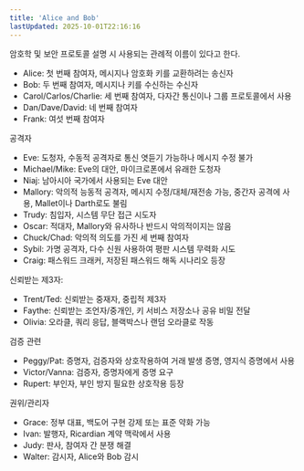 ```yaml
---
title: 'Alice and Bob'
lastUpdated: 2025-10-01T22:16:16
---
```


암호학 및 보안 프로토콜 설명 시 사용되는 관례적 이름이 있다고 한다.

- Alice: 첫 번째 참여자, 메시지나 암호화 키를 교환하려는 송신자
- Bob: 두 번째 참여자, 메시지나 키를 수신하는 수신자
- Carol/Carlos/Charlie: 세 번째 참여자, 다자간 통신이나 그룹 프로토콜에서 사용
- Dan/Dave/David: 네 번째 참여자
- Frank: 여섯 번째 참여자

공격자

- Eve: 도청자, 수동적 공격자로 통신 엿듣기 가능하나 메시지 수정 불가
- Michael/Mike: Eve의 대안, 마이크로폰에서 유래한 도청자
- Niaj: 남아시아 국가에서 사용되는 Eve 대안
- Mallory: 악의적 능동적 공격자, 메시지 수정/대체/재전송 가능, 중간자 공격에 사용, Mallet이나 Darth로도 불림
- Trudy: 침입자, 시스템 무단 접근 시도자
- Oscar: 적대자, Mallory와 유사하나 반드시 악의적이지는 않음
- Chuck/Chad: 악의적 의도를 가진 세 번째 참여자
- Sybil: 가명 공격자, 다수 신원 사용하여 평판 시스템 무력화 시도
- Craig: 패스워드 크래커, 저장된 패스워드 해독 시나리오 등장

신뢰받는 제3자:

- Trent/Ted: 신뢰받는 중재자, 중립적 제3자
- Faythe: 신뢰받는 조언자/중개인, 키 서비스 저장소나 공유 비밀 전달
- Olivia: 오라클, 쿼리 응답, 블랙박스나 랜덤 오라클로 작동

검증 관련

- Peggy/Pat: 증명자, 검증자와 상호작용하여 거래 발생 증명, 영지식 증명에서 사용
- Victor/Vanna: 검증자, 증명자에게 증명 요구
- Rupert: 부인자, 부인 방지 필요한 상호작용 등장

권위/관리자

- Grace: 정부 대표, 백도어 구현 강제 또는 표준 약화 가능
- Ivan: 발행자, Ricardian 계약 맥락에서 사용
- Judy: 판사, 참여자 간 분쟁 해결
- Walter: 감시자, Alice와 Bob 감시
